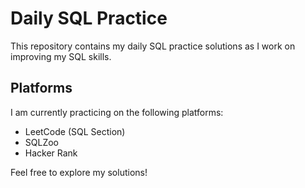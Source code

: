 # Daily SQL Practice


This repository contains my daily SQL practice solutions as I work on improving my SQL skills.


## Platforms

I am currently practicing on the following platforms:

* LeetCode (SQL Section)
* SQLZoo
* Hacker Rank


Feel free to explore my solutions!
